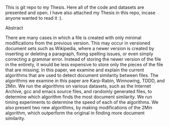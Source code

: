 
This is git repo to my Thesis. Here all of the code and datasets are presented and open. I have also attached my Thesis in this repo, incase anyone wanted to read it :).




Abstract


There are many cases in which a file is created with only minimal modifications from the previous version. This may occur in versioned document sets such as Wikipedia, where a newer version is created by inserting or deleting a paragraph, fixing spelling issues, or even simply correcting a grammar error. Instead of storing the newer version of the file in the entirety, it would be less expensive to store only the pieces of the file that are missing. In this paper, we examine and explain the current algorithms that are used to detect document similarity between files. The algorithms we examine in this paper are Karp-Rabin, Winnowing, TDDD, and 2Min. We run the algorithms on various datasets, such as the Internet Archive, gcc and emacs source files, and randomly generated files, to determine which algorithm finds the most document similarity. We run timing experiments to determine the speed of each of the algorithms.  We also present two new algorithms, by making modifications of the 2Min algorithm, which outperform the original in finding more document similarity.  
 